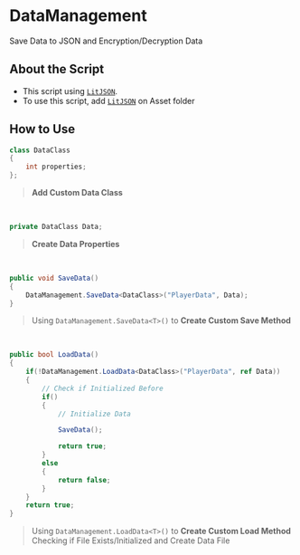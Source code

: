 # DataManagement
Save Data to JSON and Encryption/Decryption Data
## About the Script
- This script using [`LitJSON`](https://github.com/LitJSON/litjson).
- To use this script, add [`LitJSON`](https://github.com/LitJSON/litjson) on Asset folder
## How to Use
```csharp
class DataClass
{
    int properties;
};
```
> **Add Custom Data Class**
<br>

```csharp
private DataClass Data;
```
> **Create Data Properties**
<br>

```csharp
public void SaveData()
{
    DataManagement.SaveData<DataClass>("PlayerData", Data);
}
```
> Using `DataManagement.SaveData<T>()` to **Create Custom Save Method**
<br>

```csharp
public bool LoadData()
{
    if(!DataManagement.LoadData<DataClass>("PlayerData", ref Data))
    {
        // Check if Initialized Before
        if()
        {
            // Initialize Data

            SaveData();

            return true;
        }
        else
        {
            return false;
        }
    }
    return true;
}
```
> Using `DataManagement.LoadData<T>()` to **Create Custom Load Method** 
> Checking if File Exists/Initialized and Create Data File
